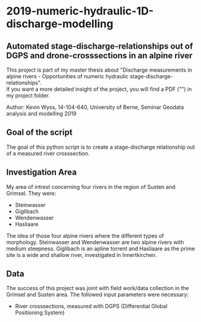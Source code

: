 # 2019-numeric-hydraulic-1D-discharge-modelling
## Automated stage-discharge-relationships out of DGPS and drone-crosssections in an alpine river
This project is part of my master thesis about "Discharge measurements in alpine rivers - Opportunities of numeric hydraulic stage-discharge-relationships".  
If you want a more detailed insight of the project, you will find a PDF ("") in my project folder.

Author: Kevin Wyss, 14-104-640, University of Berne, Seminar Geodata analysis and modelling 2019

## Goal of the script
The goal of this python script is to create a stage-discharge relationship out of a measured river crosssection.

## Investigation Area
My area of intrest concerning four rivers in the region of Susten and Grimsel. They were:
  - Steinwasser
  - Giglibach
  - Wendenwasser
  - Hasliaare

The idea of those four alpine rivers where the different types of morphology. Steinwasser and Wendenwasser are two alpine rivers with medium steepness. Giglibach is an apline torrent and Hasliaare as the prime site is a wide and shallow river, investigated in Innertkirchen.

## Data
The success of this project was joint with field work/data collection in the Grimsel and Susten area. The followed input parameters were necessary:
  - River crosssections, measured with DGPS (Differential Global Positioning System)
